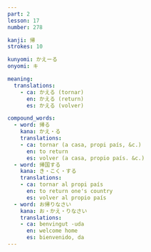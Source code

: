 ```yaml
---
part: 2
lesson: 17
number: 278

kanji: 帰
strokes: 10

kunyomi: かえーる
onyomi: キ

meaning:
  translations:
    - ca: かえる (tornar)
      en: かえる (return)
      es: かえる (volver)

compound_words:
  - word: 帰る
    kana: かえ・る
    translations:
    - ca: tornar (a casa, propi país, &c.)
      en: to return
      es: volver (a casa, propio país. &c.)
  - word: 帰国する
    kana: き・こく・する
    translations:
    - ca: tornar al propi país
      en: to return one's country
      es: volver al propio país
  - word: お帰りなさい
    kana: お・かえ・りなさい
    translations:
    - ca: benvingut -uda
      en: welcome home
      es: bienvenido, da
---
```

